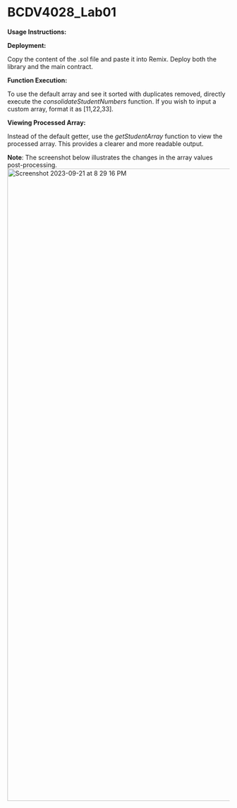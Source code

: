 # BCDV4028_Lab01
**Usage Instructions:**

**Deployment:**

Copy the content of the .sol file and paste it into Remix.
Deploy both the library and the main contract.

**Function Execution:**

To use the default array and see it sorted with duplicates removed, directly execute the _consolidateStudentNumbers_ function.
If you wish to input a custom array, format it as [11,22,33].

**Viewing Processed Array:**

Instead of the default getter, use the _getStudentArray_ function to view the processed array. This provides a clearer and more readable output.

**Note**: The screenshot below illustrates the changes in the array values post-processing.
<img width="1435" alt="Screenshot 2023-09-21 at 8 29 16 PM" src="https://github.com/Xiaogang-GBC/BCDV4028_Lab01/assets/145496844/31502b61-ae30-427c-86c8-4e226e4da9c8">
